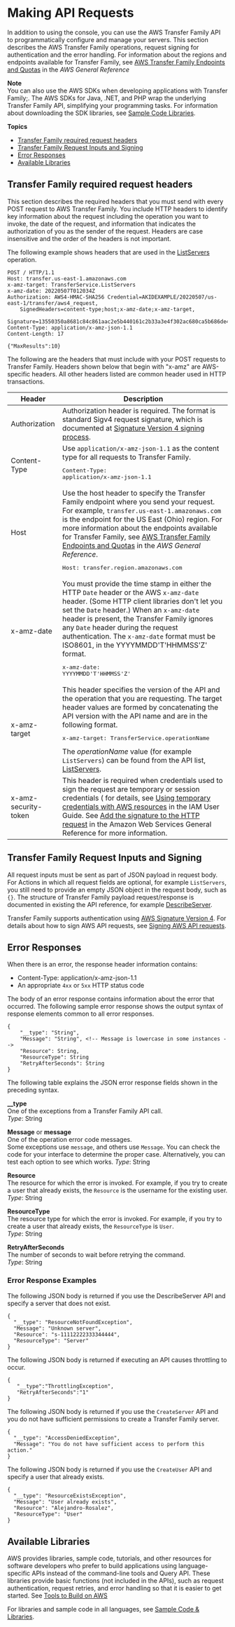 # Making API Requests<a name="making-api-requests"></a>

In addition to using the console, you can use the AWS Transfer Family API to programmatically configure and manage your servers\. This section describes the AWS Transfer Family operations, request signing for authentication and the error handling\. For information about the regions and endpoints available for Transfer Family, see [AWS Transfer Family Endpoints and Quotas](https://docs.aws.amazon.com/general/latest/gr/transfer-service.html) in the *AWS General Reference*

**Note**  
You can also use the AWS SDKs when developing applications with Transfer Family;\. The AWS SDKs for Java, \.NET, and PHP wrap the underlying Transfer Family API, simplifying your programming tasks\. For information about downloading the SDK libraries, see [Sample Code Libraries](http://aws.amazon.com/code)\.

**Topics**
+ [Transfer Family required request headers](#request-headers)
+ [Transfer Family Request Inputs and Signing](#tf-request-structure)
+ [Error Responses](#RESTErrorResponses)
+ [Available Libraries](#using-libraries)

## Transfer Family required request headers<a name="request-headers"></a>

This section describes the required headers that you must send with every POST request to AWS Transfer Family\. You include HTTP headers to identify key information about the request including the operation you want to invoke, the date of the request, and information that indicates the authorization of you as the sender of the request\. Headers are case insensitive and the order of the headers is not important\.

The following example shows headers that are used in the [ListServers](https://docs.aws.amazon.com/transfer/latest/userguide/API_ListServers.html) operation\.

```
POST / HTTP/1.1
Host: transfer.us-east-1.amazonaws.com
x-amz-target: TransferService.ListServers
x-amz-date: 20220507T012034Z
Authorization: AWS4-HMAC-SHA256 Credential=AKIDEXAMPLE/20220507/us-east-1/transfer/aws4_request,
    SignedHeaders=content-type;host;x-amz-date;x-amz-target,
    Signature=13550350a8681c84c861aac2e5b440161c2b33a3e4f302ac680ca5b686de48de
Content-Type: application/x-amz-json-1.1
Content-Length: 17

{"MaxResults":10}
```

The following are the headers that must include with your POST requests to Transfer Family\. Headers shown below that begin with "x\-amz" are AWS\-specific headers\. All other headers listed are common header used in HTTP transactions\.


| Header | Description  | 
| --- | --- | 
|  Authorization  |  Authorization header is required\. The format is standard Sigv4 request signature, which is documented at [Signature Version 4 signing process](https://docs.aws.amazon.com/general/latest/gr/signature-version-4.html)\.  | 
| Content\-Type |  Use `application/x-amz-json-1.1` as the content type for all requests to Transfer Family\.  <pre>Content-Type: application/x-amz-json-1.1</pre>  | 
| Host |  Use the host header to specify the Transfer Family endpoint where you send your request\. For example, `transfer.us-east-1.amazonaws.com` is the endpoint for the US East \(Ohio\) region\. For more information about the endpoints available for Transfer Family, see [AWS Transfer Family Endpoints and Quotas](https://docs.aws.amazon.com/general/latest/gr/transfer-service.html) in the *AWS General Reference*\. <pre>Host: transfer.region.amazonaws.com</pre>  | 
| x\-amz\-date |  You must provide the time stamp in either the HTTP `Date` header or the AWS `x-amz-date` header\. \(Some HTTP client libraries don't let you set the `Date` header\.\) When an `x-amz-date` header is present, the Transfer Family ignores any `Date` header during the request authentication\. The `x-amz-date` format must be ISO8601, in the YYYYMMDD'T'HHMMSS'Z' format\.  <pre>x-amz-date: YYYYMMDD'T'HHMMSS'Z'</pre>  | 
| x\-amz\-target |  This header specifies the version of the API and the operation that you are requesting\. The target header values are formed by concatenating the API version with the API name and are in the following format\.  <pre>x-amz-target: TransferService.operationName</pre> The *operationName* value \(for example `ListServers`\) can be found from the API list, [ListServers](https://docs.aws.amazon.com/transfer/latest/userguide/API_ListServers.html)\.  | 
| x\-amz\-security\-token | This header is required when credentials used to sign the request are temporary or session credentials \( for details, see [Using temporary credentials with AWS resources](https://docs.aws.amazon.com/IAM/latest/UserGuide/id_credentials_temp_use-resources.html) in the IAM User Guide\. See [Add the signature to the HTTP request](https://docs.aws.amazon.com/general/latest/gr/sigv4-add-signature-to-request.html) in the Amazon Web Services General Reference for more information\. | 

## Transfer Family Request Inputs and Signing<a name="tf-request-structure"></a>

All request inputs must be sent as part of JSON payload in request body\. For Actions in which all request fields are optional, for example `ListServers`, you still need to provide an empty JSON object in the request body, such as `{}`\. The structure of Transfer Family payload request/response is documented in existing the API reference, for example [DescribeServer](https://docs.aws.amazon.com/transfer/latest/API_DescribeServer.html)\. 

Transfer Family supports authentication using [AWS Signature Version 4](https://docs.aws.amazon.com/general/latest/gr/signature-version-4.html)\. For details about how to sign AWS API requests, see [Signing AWS API requests](https://docs.aws.amazon.com/general/latest/gr/signing_aws_api_request.html)\.

## Error Responses<a name="RESTErrorResponses"></a>

When there is an error, the response header information contains:
+ Content\-Type: application/x\-amz\-json\-1\.1 
+ An appropriate `4xx` or `5xx` HTTP status code

The body of an error response contains information about the error that occurred\. The following sample error response shows the output syntax of response elements common to all error responses\.

```
{
    "__type": "String",
    "Message": "String", <!-- Message is lowercase in some instances -->
    "Resource": String,
    "ResourceType": String
    "RetryAfterSeconds": String
}
```

 The following table explains the JSON error response fields shown in the preceding syntax\.

**\_\_type**  
One of the exceptions from a Transfer Family API call\.   
*Type*: String

**Message** or **message**  
One of the operation error code messages\.  
Some exceptions use `message`, and others use `Message`\. You can check the code for your interface to determine the proper case\. Alternatively, you can test each option to see which works\.
*Type*: String

**Resource**  
The resource for which the error is invoked\. For example, if you try to create a user that already exists, the `Resource` is the username for the existing user\.  
*Type*: String

**ResourceType**  
The resource type for which the error is invoked\. For example, if you try to create a user that already exists, the `ResourceType` is `User`\.  
*Type*: String

**RetryAfterSeconds**  
The number of seconds to wait before retrying the command\.  
*Type*: String

### Error Response Examples<a name="RESTErrorResponsesExamples"></a>

 The following JSON body is returned if you use the DescribeServer API and specify a server that does not exist\.

```
{
  "__type": "ResourceNotFoundException",
  "Message": "Unknown server",
  "Resource": "s-11112222333344444",
  "ResourceType": "Server"
}
```

The following JSON body is returned if executing an API causes throttling to occur\.

```
{
   "__type":"ThrottlingException",
   "RetryAfterSeconds":"1"
}
```

The following JSON body is returned if you use the `CreateServer` API and you do not have sufficient permissions to create a Transfer Family server\.

```
{
  "__type": "AccessDeniedException",
  "Message": "You do not have sufficient access to perform this action."
}
```

The following JSON body is returned if you use the `CreateUser` API and specify a user that already exists\.

```
{  
  "__type": "ResourceExistsException",  
  "Message": "User already exists",
  "Resource": "Alejandro-Rosalez",
  "ResourceType": "User"
}
```

## Available Libraries<a name="using-libraries"></a>

AWS provides libraries, sample code, tutorials, and other resources for software developers who prefer to build applications using language\-specific APIs instead of the command\-line tools and Query API\. These libraries provide basic functions \(not included in the APIs\), such as request authentication, request retries, and error handling so that it is easier to get started\. See [Tools to Build on AWS](https://aws.amazon.com/tools/?id=docs_gateway)

For libraries and sample code in all languages, see [Sample Code & Libraries](http://aws.amazon.com/code)\.